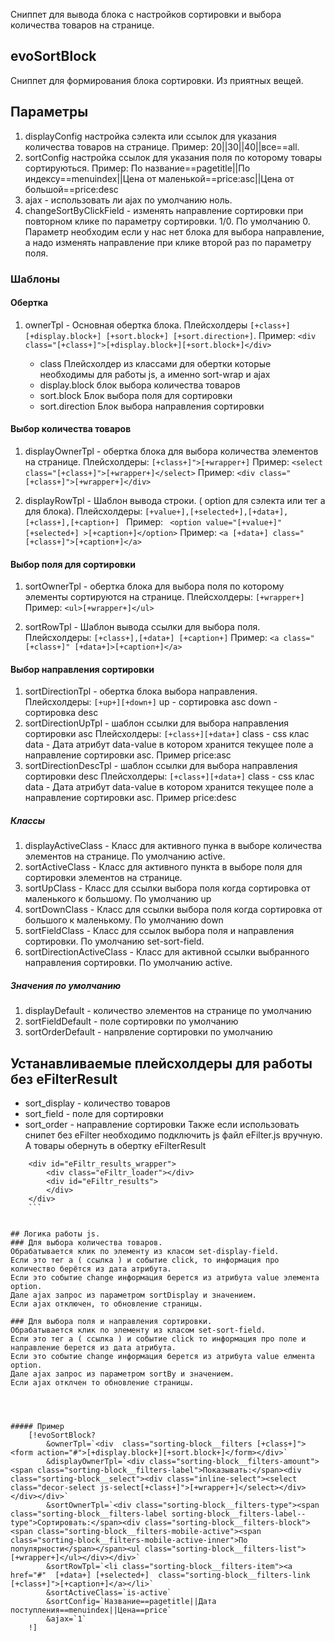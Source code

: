 Сниппет для вывода блока с настройков сортировки и выбора количества товаров на странице.

## evoSortBlock
Сниппет для формирования блока сортировки. Из приятных вещей.



## Параметры
1. displayConfig  настройка сэлекта или ссылок для указания количества товаров на странице.
Пример: 20||30||40||все==all.
2. sortConfig  настройка  ссылок для указания поля по которому товары сортируються.
Пример: По название==pagetitle||По индексу==menuindex||Цена от маленькой==price:asc||Цена от большой==price:desc
3. ajax - использовать ли ajax по умолчанию ноль.
4. changeSortByClickField - изменять направление сортировки при повторном клике по параметру сортировки. 1/0. По умолчанию 0.
Параметр необходим если у нас нет блока для выбора направление, а надо изменять направление при клике второй раз по параметру поля.

### Шаблоны
#### Обертка
1. ownerTpl - Основная обертка блока.
    Плейсхолдеры ```[+class+] [+display.block+] [+sort.block+] [+sort.direction+]```.
    Пример: ```<div class="[+class+]">[+display.block+][+sort.block+]</div>```

    * class Плейсхолдер из класcами для обертки которые необходимы для работы js, а именно sort-wrap и ajax
    * display.block блок выбора количества товаров
    * sort.block Блок выбора поля для сортировки
    * sort.direction Блок выбора направления сортировки
#### Выбор количества товаров
1. displayOwnerTpl - обертка блока для выбора количества элементов на странице.
    Плейсхолдеры: ```[+class+]">[+wrapper+]```
    Пример: ```<select class="[+class+]">[+wrapper+]</select>```
    Пример: ```<div class="[+class+]">[+wrapper+]</div>```

2. displayRowTpl - Шаблон вывода строки. ( option для сэлекта или тег a для блока).
    Плейсхолдеры: ```[+value+],[+selected+],[+data+],[+class+],[+caption+] ```
    Пример: ``` <option value="[+value+]" [+selected+] >[+caption+]</option>```
    Пример: ``` <a [+data+] class="[+class+]">[+caption+]</a> ```
#### Выбор поля для сортировки
1. sortOwnerTpl  - обертка блока для выбора поля по которому элементы сортируются на странице.
    Плейсхолдеры: ```[+wrapper+]```
    Пример: ```<ul>[+wrapper+]</ul>```

2. sortRowTpl - Шаблон вывода ссылки для выбора поля.
        Плейсхолдеры: ```[+class+],[+data+] [+caption+]```
        Пример: ```<a class="[+class+]" [+data+]>[+caption+]</a>```

#### Выбор направления сортировки
1. sortDirectionTpl - обертка блока выбора направления.
    Плейсхолдеры: ```[+up+][+down+]```
    up - сортировка asc
    down - сортировка desc
2. sortDirectionUpTpl - шаблон ссылки для выбора направления сортировки asc
    Плейсхолдеры: ```[+class+][+data+]```
    class - css клас
    data - Дата атрибут data-value в котором хранится текущее поле а направление сортировки asc. Пример price:asc
3. sortDirectionDescTpl - шаблон ссылки для выбора направления сортировки desc
    Плейсхолдеры: ```[+class+][+data+]```
    class - css клас
    data - Дата атрибут data-value в котором хранится текущее поле а направление сортировки asc. Пример price:desc


##### Классы
1. displayActiveClass - Класс для активного пунка в выборе количества элементов на странице. По умолчанию active.
2. sortActiveClass - Класс для активного пункта в выборе поля для сортировки элементов на странице.
3. sortUpClass - Класс для ссылки выбора поля когда сортировка от маленького к большому. По умолчанию up
4. sortDownClass - Класс для ссылки выбора поля  когда сортировка от большого к маленькому. По умолчанию down
5. sortFieldClass - Класс для ссылок выбора поля и направления сортировки. По умолчанию set-sort-field.
6. sortDirectionActiveClass - Класс для активной ссылки выбранного направления сортировки. По умолчанию active.


##### Значения по умолчанию
1. displayDefault - количество элементов на странице по умолчанию
2. sortFieldDefault - поле сортировки по умолчанию
3. sortOrderDefault - напрвление сортировки по умолчанию


## Устанавливаемые плейсхолдеры для работы без eFilterResult
 * sort_display - количество товаров
 * sort_field - поле для сортировки
 * sort_order - направление сортировки
Также если использовать снипет без eFilter необходимо подключить js файл eFilter.js вручную.
А товары обернуть в обертку eFilterResult
```
    <div id="eFiltr_results_wrapper">
        <div class="eFiltr_loader"></div>
        <div id="eFiltr_results">
        </div>
    </div>
    ```


## Логика работы js.
### Для выбора количества товаров.
Обрабатывается клик по элементу из класом set-display-field.
Если это тег a ( ссылка ) и событие click, то информация про количество берётся из дата атрибута.
Если это событие change информация берется из атрибута value элемента option.
Дале ajax запрос из параметром sortDisplay и значением.
Если ajax отключен, то обновление страницы.

### Для выбора поля и направления сортировки.
Обрабатывается клик по элементу из класом set-sort-field.
Если это тег a ( ссылка ) и событие click то информация про поле и направление берется из дата атрибута.
Если это событие change информация берется из атрибута value елмента option.
Дале ajax запрос из параметром sortBy и значением.
Если ajax отклчен то обновление страницы.




##### Пример
    [!evoSortBlock?
        &ownerTpl=`<div  class="sorting-block__filters [+class+]"><form action="#">[+display.block+][+sort.block+]</form></div>`
        &displayOwnerTpl=`<div class="sorting-block__filters-amount"><span class="sorting-block__filters-label">Показывать:</span><div class="sorting-block__select"><div class="inline-select"><select class="decor-select js-select[+class+]">[+wrapper+]</select></div></div></div>`
        &sortOwnerTpl=`<div class="sorting-block__filters-type"><span class="sorting-block__filters-label sorting-block__filters-label--type">Сортировать:</span><div class="sorting-block__filters-block"><span class="sorting-block__filters-mobile-active"><span class="sorting-block__filters-mobile-active-inner">По популярности</span></span><ul class="sorting-block__filters-list">[+wrapper+]</ul></div></div>`
        &sortRowTpl=`<li class="sorting-block__filters-item"><a href="#"  [+data+] [+selected+]  class="sorting-block__filters-link [+class+]">[+caption+]</a></li>`
        &sortActiveClass=`is-active`
        &sortConfig=`Название==pagetitle||Дата поступления==menuindex||Цена==price`
        &ajax=`1`
    !]


